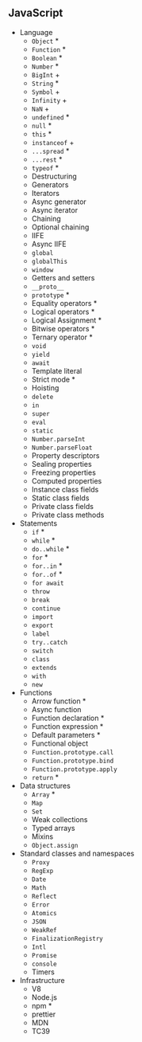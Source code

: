 ## JavaScript

- Language
  - `Object` \*
  - `Function` \*
  - `Boolean` \*
  - `Number` \*
  - `BigInt` +
  - `String` \*
  - `Symbol` +
  - `Infinity` +
  - `NaN` +
  - `undefined` \*
  - `null` \*
  - `this` \*
  - `instanceof` +
  - `...spread` \*
  - `...rest` \*
  - `typeof` \*
  - Destructuring
  - Generators
  - Iterators
  - Async generator
  - Async iterator
  - Chaining
  - Optional chaining
  - IIFE
  - Async IIFE
  - `global`
  - `globalThis`
  - `window`
  - Getters and setters
  - `__proto__`
  - `prototype` \*
  - Equality operators \*
  - Logical operators \*
  - Logical Assignment \*
  - Bitwise operators \*
  - Ternary operator \*
  - `void`
  - `yield`
  - `await`
  - Template literal
  - Strict mode \*
  - Hoisting
  - `delete`
  - `in`
  - `super`
  - `eval`
  - `static`
  - `Number.parseInt`
  - `Number.parseFloat`
  - Property descriptors
  - Sealing properties
  - Freezing properties
  - Computed properties
  - Instance class fields
  - Static class fields
  - Private class fields
  - Private class methods
- Statements
  - `if` \*
  - `while` \*
  - `do..while` \*
  - `for` \*
  - `for..in` \*
  - `for..of` \*
  - `for await`
  - `throw`
  - `break`
  - `continue`
  - `import`
  - `export`
  - `label`
  - `try..catch`
  - `switch`
  - `class`
  - `extends`
  - `with`
  - `new`
- Functions
  - Arrow function \*
  - Async function
  - Function declaration \*
  - Function expression \*
  - Default parameters \*
  - Functional object
  - `Function.prototype.call`
  - `Function.prototype.bind`
  - `Function.prototype.apply`
  - `return` \*
- Data structures
  - `Array` \*
  - `Map`
  - `Set`
  - Weak collections
  - Typed arrays
  - Mixins
  - `Object.assign`
- Standard classes and namespaces
  - `Proxy`
  - `RegExp`
  - `Date`
  - `Math`
  - `Reflect`
  - `Error`
  - `Atomics`
  - `JSON`
  - `WeakRef`
  - `FinalizationRegistry`
  - `Intl`
  - `Promise`
  - `console`
  - Timers
- Infrastructure
  - V8
  - Node.js
  - npm \*
  - prettier
  - MDN
  - TC39
